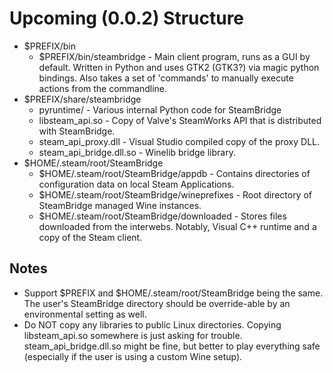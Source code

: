# Upcoming (0.0.2) Structure

* $PREFIX/bin
  * $PREFIX/bin/steambridge - Main client program, runs as a GUI by
    default.  Written in Python and uses GTK2 (GTK3?) via magic python
    bindings.  Also takes a set of 'commands' to manually execute actions
    from the commandline.
* $PREFIX/share/steambridge
  * pyruntime/ - Various internal Python code for SteamBridge
  * libsteam\_api.so - Copy of Valve's SteamWorks API that is distributed
    with SteamBridge.
  * steam\_api\_proxy.dll - Visual Studio compiled copy of the proxy DLL.
  * steam\_api\_bridge.dll.so - Winelib bridge library.
* $HOME/.steam/root/SteamBridge
  * $HOME/.steam/root/SteamBridge/appdb - Contains directories of
    configuration data on local Steam Applications.
  * $HOME/.steam/root/SteamBridge/wineprefixes - Root directory of
    SteamBridge managed Wine instances.
  * $HOME/.steam/root/SteamBridge/downloaded - Stores files downloaded
    from the interwebs.  Notably, Visual C++ runtime and a copy of the Steam client.

## Notes

* Support $PREFIX and $HOME/.steam/root/SteamBridge being the same.  The
  user's SteamBridge directory should be override-able by an environmental
  setting as well.
* Do NOT copy any libraries to public Linux directories.
  Copying libsteam\_api.so somewhere is just asking for trouble.
  steam\_api\_bridge.dll.so might be fine, but better to play everything
  safe (especially if the user is using a custom Wine setup).


